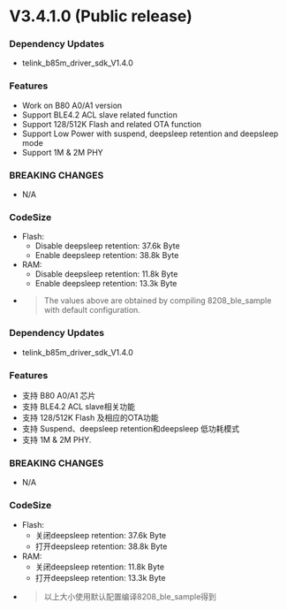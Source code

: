 # V3.4.1.0 (Public release)

### Dependency Updates
   * telink_b85m_driver_sdk_V1.4.0
### Features
   * Work on B80 A0/A1 version
   * Support BLE4.2 ACL slave related function
   * Support 128/512K Flash and related OTA function
   * Support Low Power with suspend, deepsleep retention and deepsleep mode
   * Support 1M & 2M PHY

### BREAKING CHANGES
   * N/A

### CodeSize
   * Flash:
      - Disable deepsleep retention: 37.6k Byte
      - Enable deepsleep retention: 38.8k Byte
   * RAM:
      - Disable deepsleep retention: 11.8k Byte
      - Enable deepsleep retention: 13.3k Byte
   * > The values above are obtained by compiling 8208_ble_sample with default configuration. 
### Dependency Updates
   * telink_b85m_driver_sdk_V1.4.0
### Features
   * 支持 B80 A0/A1 芯片
   * 支持 BLE4.2 ACL slave相关功能
   * 支持 128/512K Flash 及相应的OTA功能
   * 支持 Suspend、deepsleep retention和deepsleep 低功耗模式
   * 支持 1M & 2M PHY.

### BREAKING CHANGES
   * N/A

### CodeSize
   * Flash:
      - 关闭deepsleep retention: 37.6k Byte
      - 打开deepsleep retention: 38.8k Byte
   * RAM:
      - 关闭deepsleep retention: 11.8k Byte
      - 打开deepsleep retention: 13.3k Byte
   * >以上大小使用默认配置编译8208_ble_sample得到